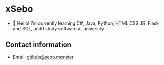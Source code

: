 # xSebo
- 👋 Hello!
I’m currently learning C#, Java, Python, HTML CSS JS, Flask and SQL, and I study software at university

## Contact information
- Email: github@sebo.monster

<!---
xSebo/xSebo is a ✨ special ✨ repository because its `README.md` (this file) appears on your GitHub profile.
You can click the Preview link to take a look at your changes.
--->
